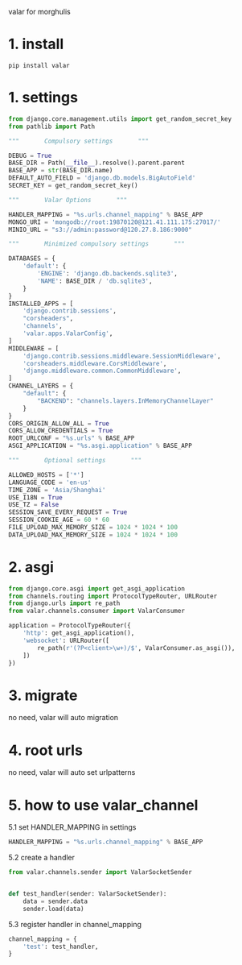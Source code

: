 valar for morghulis

# 1. install

```shell
pip install valar
```

# 1. settings

```python
from django.core.management.utils import get_random_secret_key
from pathlib import Path

"""       Compulsory settings       """

DEBUG = True
BASE_DIR = Path(__file__).resolve().parent.parent
BASE_APP = str(BASE_DIR.name)
DEFAULT_AUTO_FIELD = 'django.db.models.BigAutoField'
SECRET_KEY = get_random_secret_key()

"""       Valar Options       """

HANDLER_MAPPING = "%s.urls.channel_mapping" % BASE_APP
MONGO_URI = 'mongodb://root:19870120@121.41.111.175:27017/'
MINIO_URL = "s3://admin:password@120.27.8.186:9000"

"""       Minimized compulsory settings       """

DATABASES = {
    'default': {
        'ENGINE': 'django.db.backends.sqlite3',
        'NAME': BASE_DIR / 'db.sqlite3',
    }
}
INSTALLED_APPS = [
    'django.contrib.sessions',
    "corsheaders",
    'channels',
    'valar.apps.ValarConfig',
]
MIDDLEWARE = [
    'django.contrib.sessions.middleware.SessionMiddleware',
    'corsheaders.middleware.CorsMiddleware',
    'django.middleware.common.CommonMiddleware',
]
CHANNEL_LAYERS = {
    "default": {
        "BACKEND": "channels.layers.InMemoryChannelLayer"
    }
}
CORS_ORIGIN_ALLOW_ALL = True
CORS_ALLOW_CREDENTIALS = True
ROOT_URLCONF = "%s.urls" % BASE_APP
ASGI_APPLICATION = "%s.asgi.application" % BASE_APP

"""       Optional settings       """

ALLOWED_HOSTS = ['*']
LANGUAGE_CODE = 'en-us'
TIME_ZONE = 'Asia/Shanghai'
USE_I18N = True
USE_TZ = False
SESSION_SAVE_EVERY_REQUEST = True
SESSION_COOKIE_AGE = 60 * 60
FILE_UPLOAD_MAX_MEMORY_SIZE = 1024 * 1024 * 100
DATA_UPLOAD_MAX_MEMORY_SIZE = 1024 * 1024 * 100

```

# 2. asgi

```python
from django.core.asgi import get_asgi_application
from channels.routing import ProtocolTypeRouter, URLRouter
from django.urls import re_path
from valar.channels.consumer import ValarConsumer

application = ProtocolTypeRouter({
    'http': get_asgi_application(),
    'websocket': URLRouter([
        re_path(r'(?P<client>\w+)/$', ValarConsumer.as_asgi()),
    ])
})

```

# 3. migrate

no need, valar will auto migration

# 4. root urls

no need, valar will auto set urlpatterns

# 5. how to use valar_channel

5.1 set HANDLER_MAPPING in settings

```python
HANDLER_MAPPING = "%s.urls.channel_mapping" % BASE_APP
```

5.2 create a handler

```python
from valar.channels.sender import ValarSocketSender


def test_handler(sender: ValarSocketSender):
    data = sender.data
    sender.load(data)
```

5.3 register handler in channel_mapping

```python
channel_mapping = {
    'test': test_handler,
}
```